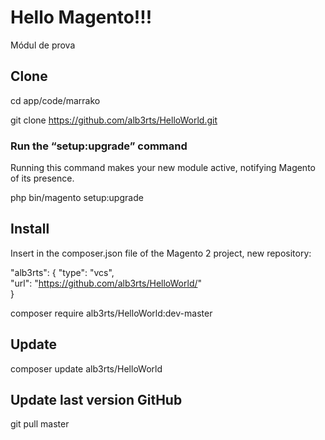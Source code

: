 # Hello Magento!!!

Módul de prova

## Clone

cd app/code/marrako

git clone https://github.com/alb3rts/HelloWorld.git

### Run the “setup:upgrade” command
Running this command makes your new module active, notifying Magento of its presence.

php bin/magento setup:upgrade

## Install
Insert in the composer.json file of the Magento 2 project, new repository: 

"alb3rts": {
    "type": "vcs",                                                                  
    "url": "https://github.com/alb3rts/HelloWorld/"                                      
}   

composer require alb3rts/HelloWorld:dev-master

## Update

composer update alb3rts/HelloWorld

## Update last version GitHub

git pull master